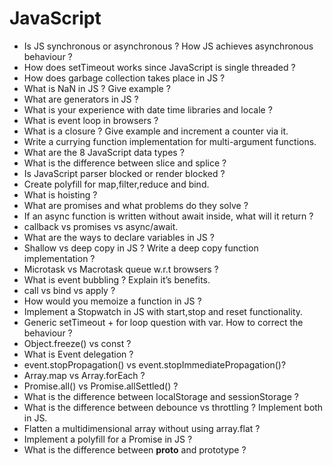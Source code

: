 # JavaScript

- Is JS synchronous or asynchronous ? How JS achieves asynchronous behaviour ?
- How does setTimeout works since JavaScript is single threaded ?
- How does garbage collection takes place in JS ?
- What is NaN in JS ? Give example ?
- What are generators in JS ?
- What is your experience with date time libraries and locale ?
- What is event loop in browsers ?
- What is a closure ? Give example and increment a counter via it.
- Write a currying function implementation for multi-argument functions.
- What are the 8 JavaScript data types ?
- What is the difference between slice and splice ?
- Is JavaScript parser blocked or render blocked ?
- Create polyfill for map,filter,reduce and bind.
- What is hoisting ?
- What are promises and what problems do they solve ?
- If an async function is written without await inside, what will it return ?
- callback vs promises vs async/await.
- What are the ways to declare variables in JS ?
- Shallow vs deep copy in JS ? Write a deep copy function implementation ?
- Microtask vs Macrotask queue w.r.t browsers ?
- What is event bubbling ? Explain it’s benefits.
- call vs bind vs apply ?
- How would you memoize a function in JS ?
- Implement a Stopwatch in JS with start,stop and reset functionality.
- Generic setTimeout + for loop question with var. How to correct the behaviour ?
- Object.freeze() vs const ?
- What is Event delegation ?
- event.stopPropagation() vs event.stopImmediatePropagation()?
- Array.map vs Array.forEach ?
- Promise.all() vs Promise.allSettled() ?
- What is the difference between localStorage and sessionStorage ?
- What is the difference between debounce vs throttling ? Implement both in JS.
- Flatten a multidimensional array without using array.flat ?
- Implement a polyfill for a Promise in JS ?
- What is the difference between __proto__ and prototype ?
